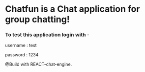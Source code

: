 # Chatfun is a Chat application for group chatting!



### To test this application login with - 

username : test


password : 1234


@Build with REACT-chat-engine.




